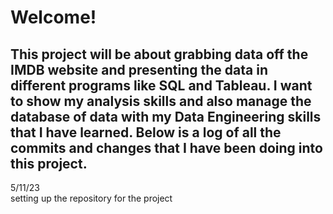 # Welcome! <br>
This project will be about grabbing data off the IMDB website and presenting the data in different programs like SQL and Tableau. I want to show my analysis skills and also manage the database of data with my Data Engineering skills that I have learned. Below is a log of all the commits and changes that I have been doing into this project.<br>
-------------------------------------------------------------------------------------------------------------------------------------
5/11/23 <br>
setting up the repository for the project